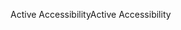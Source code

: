 <span data-ttu-id="f3c8d-101">Active Accessibility</span><span class="sxs-lookup"><span data-stu-id="f3c8d-101">Active Accessibility</span></span>